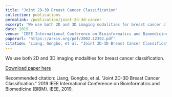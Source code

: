 ```yaml
---
title: "Joint 2D-3D Breast Cancer Classification"
collection: publications
permalink: /publication/joint-2d-3d-cancer
excerpt: 'We use both 2D and 3D imaging modalities for breast cancer classification.'
date: 2019
venue: 'IEEE International Conference on Bioinformatics and Biomedicine'
paperurl: 'https://arxiv.org/pdf/2002.12392.pdf'
citation: 'Liang, Gongbo, et al. "Joint 2D-3D Breast Cancer Classification." 2019 IEEE International Conference on Bioinformatics and Biomedicine (BIBM). IEEE, 2019.'
---
```

We use both 2D and 3D imaging modalities for breast cancer classification.

[Download paper here](https://arxiv.org/pdf/2002.12392.pdf)

Recommended citation: Liang, Gongbo, et al. "Joint 2D-3D Breast Cancer Classification." 2019 IEEE International Conference on Bioinformatics and Biomedicine (BIBM). IEEE, 2019.
